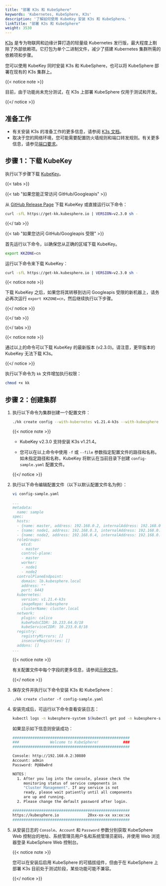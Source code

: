 ```yaml
---
title: "部署 K3s 和 KubeSphere"
keywords: 'Kubernetes, KubeSphere, K3s'
description: '了解如何使用 KubeKey 安装 K3s 和 KubeSphere。'
linkTitle: "部署 K3s 和 KubeSphere"
weight: 3530
---
```


[K3s](https://www.rancher.cn/k3s/) 是专为物联网和边缘计算打造的轻量级 Kubernetes 发行版，最大程度上剔除了外部依赖项。它打包为单个二进制文件，减少了搭建 Kubernetes 集群所需的依赖项和步骤。

您可以使用 KubeKey 同时安装 K3s 和 KubeSphere，也可以将 KubeSphere 部署在现有的 K3s 集群上。

{{< notice note >}} 

目前，由于功能尚未充分测试，在 K3s 上部署 KubeSphere 仅用于测试和开发。

{{</ notice >}} 

## 准备工作

- 有关安装 K3s 的准备工作的更多信息，请参阅 [K3s 文档](https://docs.rancher.cn/docs/k3s/installation/installation-requirements/_index)。
- 取决于您的网络环境，您可能需要配置防火墙规则和端口转发规则。有关更多信息，请参见[端口要求](../../../installing-on-linux/introduction/port-firewall/)。

## 步骤 1：下载 KubeKey

执行以下步骤下载 [KubeKey](../../../installing-on-linux/introduction/kubekey/)。

{{< tabs >}}

{{< tab "如果您能正常访问 GitHub/Googleapis" >}}

从 [GitHub Release Page](https://github.com/kubesphere/kubekey/releases) 下载 KubeKey 或直接运行以下命令：

```bash
curl -sfL https://get-kk.kubesphere.io | VERSION=v2.3.0 sh -
```

{{</ tab >}}

{{< tab "如果您访问 GitHub/Googleapis 受限" >}}

首先运行以下命令，以确保您从正确的区域下载 KubeKey。

```bash
export KKZONE=cn
```

运行以下命令来下载 KubeKey：

```bash
curl -sfL https://get-kk.kubesphere.io | VERSION=v2.3.0 sh -
```

{{< notice note >}}

下载 KubeKey 之后，如果您将其转移到访问 Googleapis 受限的新机器上，请务必再次运行 `export KKZONE=cn`，然后继续执行以下步骤。

{{</ notice >}} 

{{</ tab >}}

{{</ tabs >}}

{{< notice note >}}

通过以上的命令可以下载 KubeKey 的最新版本 (v2.3.0)。请注意，更早版本的 KubeKey 无法下载 K3s。

{{</ notice >}}

执行以下命令为 `kk` 文件增加执行权限：

```bash
chmod +x kk
```

## 步骤 2：创建集群

1. 执行以下命令为集群创建一个配置文件：

   ```bash
   ./kk create config --with-kubernetes v1.21.4-k3s --with-kubesphere v3.3.1
   ```

   {{< notice note >}}

   - KubeKey v2.3.0 支持安装 K3s v1.21.4。

   - 您可以在以上命令中使用 `-f` 或 `--file` 参数指定配置文件的路径和名称。如未指定路径和名称，KubeKey 将默认在当前目录下创建 `config-sample.yaml` 配置文件。

   {{</ notice >}} 

2. 执行以下命令编辑配置文件（以下以默认配置文件名为例）：

   ```bash
   vi config-sample.yaml
   ```

   ```yaml
   ...
   metadata:
     name: sample
   spec:
     hosts:
     - {name: master, address: 192.168.0.2, internalAddress: 192.168.0.2, user: ubuntu, password: Testing123}
     - {name: node1, address: 192.168.0.3, internalAddress: 192.168.0.3, user: ubuntu, password: Testing123}
     - {name: node2, address: 192.168.0.4, internalAddress: 192.168.0.4, user: ubuntu, password: Testing123}
     roleGroups:
       etcd:
       - master
       control-plane:
       - master
       worker:
       - node1
       - node2
     controlPlaneEndpoint:
       domain: lb.kubesphere.local
       address: ""
       port: 6443
     kubernetes:
       version: v1.21.4-k3s
       imageRepo: kubesphere
       clusterName: cluster.local
     network:
       plugin: calico
       kubePodsCIDR: 10.233.64.0/18
       kubeServiceCIDR: 10.233.0.0/18
     registry:
       registryMirrors: []
       insecureRegistries: []
     addons: []
   ...
   ```

   {{< notice note >}}

   有关配置文件中每个字段的更多信息，请参阅[示例文件](https://github.com/kubesphere/kubekey/blob/release-2.2/docs/config-example.md)。

   {{</ notice >}} 

3. 保存文件并执行以下命令安装 K3s 和 KubeSphere：

   ```
   ./kk create cluster -f config-sample.yaml
   ```

4. 安装完成后，可运行以下命令查看安装日志：

   ```bash
   kubectl logs -n kubesphere-system $(kubectl get pod -n kubesphere-system -l 'app in (ks-install, ks-installer)' -o jsonpath='{.items[0].metadata.name}') -f
   ```

   如果显示如下信息则安装成功：

   ```bash
   #####################################################
   ###              Welcome to KubeSphere!           ###
   #####################################################
   
   Console: http://192.168.0.2:30880
   Account: admin
   Password: P@88w0rd
   
   NOTES：
     1. After you log into the console, please check the
        monitoring status of service components in
        "Cluster Management". If any service is not
        ready, please wait patiently until all components
        are up and running.
     2. Please change the default password after login.
   
   #####################################################
   https://kubesphere.io             20xx-xx-xx xx:xx:xx
   #####################################################
   ```


5. 从安装日志的 `Console`、`Account` 和 `Password` 参数分别获取 KubeSphere Web 控制台的地址、系统管理员用户名和系统管理员密码，并使用 Web 浏览器登录 KubeSphere Web 控制台。

   {{< notice note >}}

   您可以在安装后启用 KubeSphere 的可插拔组件，但由于在 KubeSphere 上部署 K3s 目前处于测试阶段，某些功能可能不兼容。
   
   {{</ notice >}} 

